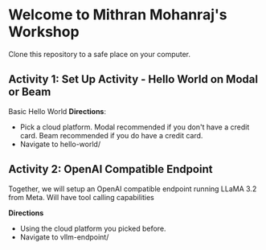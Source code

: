 # Welcome to Mithran Mohanraj's Workshop

Clone this repository to a safe place on your computer.

## Activity 1: Set Up Activity - Hello World on Modal or Beam 
Basic Hello World
**Directions**:
- Pick a cloud platform. Modal recommended if you don't have a credit card. Beam recommended if you do have a credit card.
- Navigate to hello-world/<cloud-platform-you-picked>

## Activity 2: OpenAI Compatible Endpoint
Together, we will setup an OpenAI compatible endpoint running LLaMA 3.2 from Meta. Will have tool calling capabilities

**Directions**
- Using the cloud platform you picked before.
- Navigate to vllm-endpoint/<cloud-platform-you-picked>

